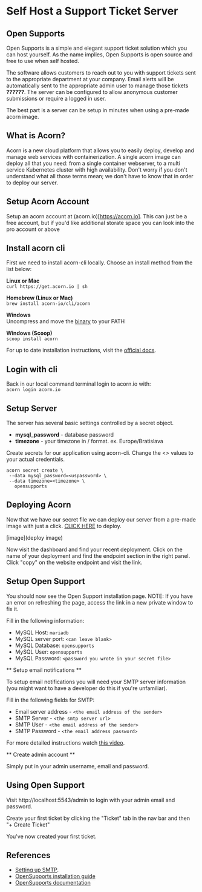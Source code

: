 # Self Host a Support Ticket Server

## Open Supports
Open Supports is a simple and elegant support ticket solution which you can host yourself.  As the name implies, Open Supports is open source and free to use when self hosted.        

The software allows customers to reach out to you with support tickets sent to the appropriate department at your company. Email alerts will be automatically sent to the appropriate admin user to manage those tickets **??????**.  The server can be configured to allow anonymous customer submissions or require a logged in user.   

The best part is a server can be setup in minutes when using a pre-made acorn image.

## What is Acorn? 

Acorn is a new cloud platform that allows you to easily deploy, develop and manage web services with containerization.  A single acorn image can deploy all that you need: from a single container webserver, to a multi service Kubernetes cluster with high availability.  Don't worry if you don't understand what all those terms mean; we don't have to know that in order to deploy our server.

## Setup Acorn Account
Setup an acorn account at (acorn.io)[https://acorn.io].  This can just be a free account, but if you'd like additional storate space you can look into the pro account or above

## Install acorn cli 
First we need to install acorn-cli locally.  Choose an install method from the list below:

**Linux or Mac** <br>
`curl https://get.acorn.io | sh`

**Homebrew (Linux or Mac)** <br>
`brew install acorn-io/cli/acorn`

**Windows** <br> 
Uncompress and move the [binary](https://cdn.acrn.io/cli/default_windows_amd64_v1/acorn.exe) to your PATH

**Windows (Scoop)** <br>
`scoop install acorn`

For up to date installation instructions, visit the [official docs](https://runtime-docs.acorn.io/installation/installing).

## Login with cli
Back in our local command terminal login to acorn.io with: <br>
`acorn login acorn.io` 

## Setup Server
The server has several basic settings controlled by a secret object.  
 * **mysql_password** - database password
 * **timezone** - your timezone in <country>/<city> format.  ex. Europe/Bratislava

Create secrets for our application using acorn-cli.  Change the <> values to your actual credentials.
```
acorn secret create \
 --data mysql_password=<uspassword> \
 --data timezone=<timezone> \
   opensupports
```

## Deploying Acorn
Now that we have our secret file we can deploy our server from a pre-made image with just a click.
[CLICK HERE](link) to deploy.

[image](deploy image)

Now visit the dashboard and find your recent deployment.  Click on the name of your deployment and find the endpoint section in the right panel.  Click "copy" on the website endpoint and visit the link.

## Setup Open Support
You should now see the Open Support installation page.  NOTE: If you have an error on refreshing the page, access the link in a new private window to fix it.  

Fill in the following information:
- MySQL Host: `mariadb`
- MySQL server port: `<can leave blank>`
- MySQL Database: `opensupports`
- MySQL User: `opensupports`
- MySQL Password: `<password you wrote in your secret file>`

** Setup email notifications **

To setup email notifications you will need your SMTP server information (you might want to have a developer do this if you're unfamiliar).  

Fill in the following fields for SMTP:

* Email server address - `<the email address of the sender>` 
* SMTP Server - `<the smtp server url>` 
* SMTP User - `<the email address of the sender>` 
* SMTP Password - `<the email address password>` 

For more detailed instructions watch [this video](https://www.youtube.com/watch?v=dEtALRMdOhs).

** Create admin account ** 

Simply put in your admin username, email and password.  

## Using Open Support

Visit http://localhost:5543/admin to login with your admin email and password.

Create your first ticket by clicking the "Ticket" tab in the nav bar and then "+ Create Ticket"

You've now created your first ticket.

## References 

* [Setting up SMTP](https://www.youtube.com/watch?v=dEtALRMdOhs).
* [OpenSupports installation guide](https://docs.opensupports.com/guides/installation/)
* [OpenSupports documentation](https://docs.opensupports.com/)